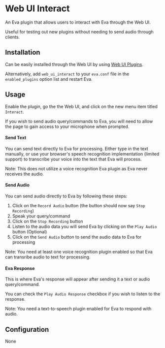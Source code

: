 Web UI Interact
===============

An Eva plugin that allows users to interact with Eva through the Web UI.

Useful for testing out new plugins without needing to send audio through clients.

## Installation

Can be easily installed through the Web UI by using [Web UI Plugins](https://github.com/edouardpoitras/eva-web-ui-plugins).

Alternatively, add `web_ui_interact` to your `eva.conf` file in the `enabled_plugins` option list and restart Eva.

## Usage

Enable the plugin, go the the Web UI, and click on the new menu item titled `Interact`.

If you wish to send audio query/commands to Eva, you will need to allow the page to gain access to your microphone when prompted.

#### Send Text

You can send text directly to Eva for processing. Either type in the text manually, or use your browser's speech recognition implementation (limited support) to transcribe your voice into the text that Eva will process.

Note: This does not utilize a voice recognition Eva plugin as Eva never receives the audio.

#### Send Audio

You can send audio directly to Eva by following these steps:

1. Click on the `Record Audio` button (the button should now say `Stop Recording`)
2. Speak your query/command
3. Click on the `Stop Recording` button
4. Listen to the audio data you will send Eva by clicking on the `Play Audio` button (Optional)
5. Click on the `Send Audio` button to send the audio data to Eva for processing

Note: You need at least one voice recognition plugin enabled so that Eva can transribe audio to text for processing.

#### Eva Response

This is where Eva's response will appear after sending it a text or audio query/command.

You can check the `Play Audio Response` checkbox if you wish to listen to the response.

Note: You need a text-to-speech plugin enabled for Eva to respond with audio.

## Configuration

None
